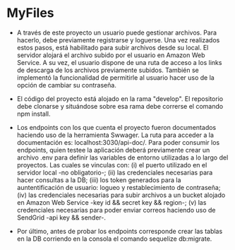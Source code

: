 # MyFiles
* A través de este proyecto un usuario puede gestionar archivos. Para hacerlo, debe previamente registrarse y loguerse. Una vez realizados estos pasos, está habilitado para subir archivos desde su local. El servidor alojará el archivo subido por el usuario en Amazon Web Service. A su vez, el usuario dispone de una ruta de acceso a los links de descarga de los archivos previamente subidos. También se implementó la funcionalidad de permitirle al usuario hacer uso de la opción de cambiar su contraseña.

* El código del proyecto está alojado en la rama "develop". El repositorio debe clonarse y situándose sobre esa rama debe correrse el comando npm install. 

* Los endpoints con los que cuenta el proyecto fueron documentados haciendo uso de la herramienta Swwager. La ruta para acceder a la documentación es: localhost:3030/api-doc/. Para poder consumir los endpoints, quien testee la aplicación deberá previamente crear un archivo .env para definir las variables de entorno utilizadas a lo largo del proyectos. Las cuales se vinculas con: (i) el puerto utilizado en el servidor local -no obligatorio-; (ii) las credenciales necesarias para hacer consultas a la DB; (iii) los token generados para la auntentificación de usuario: logueo y restablecimiento de contraseña; (iv) las credenciales necesarias para subir archivos a un bucket alojado en Amazon Web Service -key id && secret key && region-; (v) las credenciales necesarias para poder enviar correos haciendo uso de SendGrid -api key && sender-.

* Por último, antes de probar los endpoints corresponde crear las tablas en la DB corriendo en la consola el comando sequelize db:migrate. 
